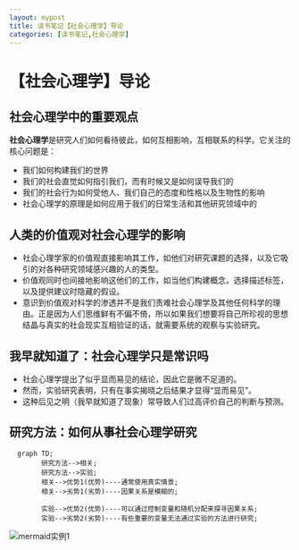 ```yaml
---
layout: mypost
title: 读书笔记【社会心理学】导论
categories: [读书笔记,社会心理学]
---
```


# 【社会心理学】导论

## 社会心理学中的重要观点

**社会心理学**是研究人们如何看待彼此，如何互相影响，互相联系的科学。它关注的核心问题是：
+ 我们如何构建我们的世界
+ 我们的社会直觉如何指引我们，而有时候又是如何误导我们的
+ 我们的社会行为如何受他人、我们自己的态度和性格以及生物性的影响
+ 社会心理学的原理是如何应用于我们的日常生活和其他研究领域中的


## 人类的价值观对社会心理学的影响

+ 社会心理学家的价值观直接影响其工作，如他们对研究课题的选择，以及它吸引的对各种研究领域感兴趣的人的类型。
+ 价值观同时也间接地影响这他们的工作，如当他们构建概念，选择描述标签，以及提供建议时隐藏的假设。
+ 意识到价值观对科学的渗透并不是我们责难社会心理学及其他任何科学的理由。正是因为人们思维鲜有不偏不倚，所以如果我们想要将自己所珍视的思想结晶与真实的社会现实互相验证的话，就需要系统的观察与实验研究。

## 我早就知道了：社会心理学只是常识吗

+ 社会心理学提出了似乎显而易见的结论，因此它是微不足道的。
+ 然而，实验研究表明，只有在事实揭晓之后结果才显得“显而易见”。
+ 这种后见之明（我早就知道了现象）常导致人们过高评价自己的判断与预测。

## 研究方法：如何从事社会心理学研究

```mermaid
  graph TD;
        研究方法-->相关;
        研究方法-->实验;
        相关-->优势1(优势)----通常使用真实情景;
        相关-->劣势1(劣势)----因果关系是模糊的;

        实验-->优势2(优势)----可以通过控制变量和随机分配来探寻因果关系;
        实验-->劣势2(劣势)----有些重要的变量无法通过实验的方法进行研究;

```
![mermaid实例1](2023-07-20-00-18-25.png)
